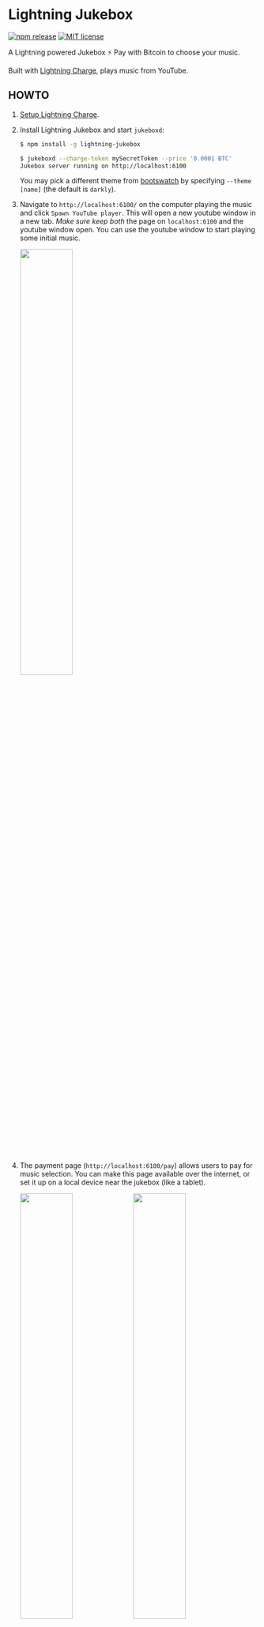 # Lightning Jukebox

[![npm release](https://img.shields.io/npm/v/lightning-jukebox.svg)](https://www.npmjs.com/package/lightning-charge)
[![MIT license](https://img.shields.io/github/license/shesek/lightning-jukebox.svg)](https://github.com/shesek/lightning-jukebox/blob/master/LICENSE)

A Lightning powered Jukebox :zap: Pay with Bitcoin to choose your music.

Built with [Lightning Charge](https://github.com/ElementsProject/lightning-charge),
plays music from YouTube.

## HOWTO

1. [Setup Lightning Charge](https://github.com/ElementsProject/lightning-charge/blob/master/README.md#getting-started).

2. Install Lightning Jukebox and start `jukeboxd`:

   ```bash
   $ npm install -g lightning-jukebox

   $ jukeboxd --charge-token mySecretToken --price '0.0001 BTC'
   Jukebox server running on http://localhost:6100
   ```

   You may pick a different theme from [bootswatch](https://bootswatch.com)
   by specifying `--theme [name]` (the default is `darkly`).

3. Navigate to `http://localhost:6100/` on the computer playing the music
   and click `Spawn YouTube player`.
   This will open a new youtube window in a new tab.
   *Make sure keep both* the page on `localhost:6100` and the youtube window open.
   You can use the youtube window to start playing some initial music.

   <img src="https://i.imgur.com/l9PNsdS.png" width="47%"></img>

4. The payment page (`http://localhost:6100/pay`) allows users to pay for music selection.
   You can make this page available over the internet, or set it up on a local device near the
   jukebox (like a tablet).

   <img src="https://i.imgur.com/H9kFDQW.png" width="47%"></img>
   <img src="https://i.imgur.com/pTZkZ0H.png" width="47%"></img>

   Once a payment is made, a push notification will be sent to the player window (via websockets),
   which will open the requested song in the spawned youtube window.

   Payments can also be made directly to the API:

   ```bash
   # with a search string
   $ BOLT11=`curl http://localhost:6100/invoice -d video='are you shpongled full album'`
   $ lightning-cli decodepay $BOLT11
   $ lightning-cli pay $BOLT11

   # with a specific video id
   $ lightning-cli pay `curl http://localhost:6100/invoice \
                        -d video=https://www.youtube.com/watch?v=IDiZG-eAk30`
   ```

## CLI options

```bash
$ jukeboxd --help

  A Lightning powered Jukebox

  Usage
    $ jukeboxd [options]

  Options
    -c, --charge-url <url>      lightning charge server url [default: http://localhost:9112]
    -t, --charge-token <token>  lightning charge access token [required]

    -P, --price <price>         price to play music [default: 0.0001 BTC]
    -m, --theme <name>          pick theme from bootswatch.com [default: darkly]
    -l, --title <name>          website title [default: Lightning Jukebox]

    -p, --port <port>           http server port [default: 9115]
    -i, --host <host>           http server listen address [default: 127.0.0.1]
    -h, --help                  output usage information
    -v, --version               output version number

  Example
    $ jukeboxd -t chargeSecretToken -P '0.0005 EUR'
```

## Why a separate YouTube tab instead of embedding the video player?

So that "auto play next" works.

## License

MIT
